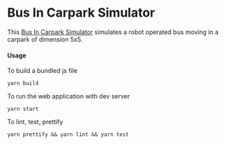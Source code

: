 # Bus In Carpark Simulator

This [Bus In Carpark Simulator](https://raw.githubusercontent.com/ouchxp/carpark-simulator/master/Bus%20In%20Carpark%20Simulator.pdf) simulates a robot operated bus moving in a carpark of dimension 5x5.

#### Usage
To build a bundled js file
```
yarn build
```

To run the web application with dev server
```
yarn start
```

To lint, test, prettify
```
yarn prettify && yarn lint && yarn test
```
